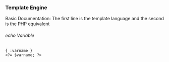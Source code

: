 ### Template Engine

Basic Documentation: The first line is the template language and the second is the PHP equivalent

###### echo Variable
```
{ :varname }
<?= $varname; ?>
```